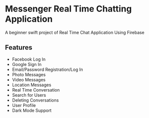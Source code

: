 # Messenger Real Time Chatting Application

A beginner swift project of Real Time Chat Application Using Firebase

## Features
- Facebook Log In
- Google Sign In
- Email/Password Registration/Log In
- Photo Messages
- Video Messages
- Location Messages
- Real Time Conversation
- Search for Users
- Deleting Conversations
- User Profile
- Dark Mode Support
